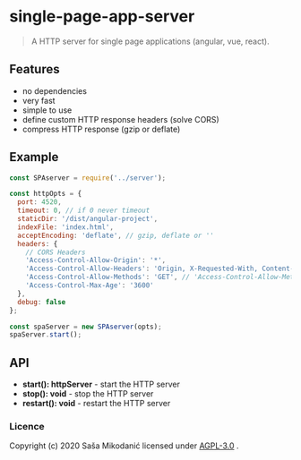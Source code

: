 # single-page-app-server
> A HTTP server for single page applications (angular, vue, react).

## Features
- no dependencies
- very fast
- simple to use
- define custom HTTP response headers (solve CORS)
- compress HTTP response (gzip or deflate)


## Example
```js
const SPAserver = require('../server');

const httpOpts = {
  port: 4520,
  timeout: 0, // if 0 never timeout
  staticDir: '/dist/angular-project',
  indexFile: 'index.html',
  acceptEncoding: 'deflate', // gzip, deflate or ''
  headers: {
    // CORS Headers
    'Access-Control-Allow-Origin': '*',
    'Access-Control-Allow-Headers': 'Origin, X-Requested-With, Content-Type, Accept, Authorization',
    'Access-Control-Allow-Methods': 'GET', // 'Access-Control-Allow-Methods': 'GET, POST, PUT, PATCH, DELETE, HEAD',
    'Access-Control-Max-Age': '3600'
  },
  debug: false
};

const spaServer = new SPAserver(opts);
spaServer.start();
```


## API
- **start(): httpServer** - start the HTTP server
- **stop(): void** - stop the HTTP server
- **restart(): void** - restart the HTTP server



### Licence
Copyright (c) 2020 Saša Mikodanić licensed under [AGPL-3.0](./LICENSE) .
